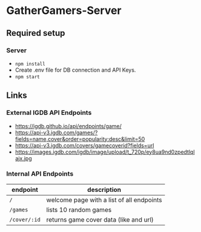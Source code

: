 # GatherGamers-Server

## Required setup

### Server
- `npm install`
- Create .env file for DB connection and API Keys.
- `npm start`

## Links

### External IGDB API Endpoints
- https://igdb.github.io/api/endpoints/game/
- https://api-v3.igdb.com/games/?fields=name,cover&order=popularity:desc&limit=50
- https://api-v3.igdb.com/covers/gamecoverid?fields=url
- https://images.igdb.com/igdb/image/upload/t_720p/ey8ua9nd0zpedtlqlajx.jpg

### Internal API Endpoints

| endpoint     | description                               |
|--------------|-------------------------------------------|
| `/`          | welcome page with a list of all endpoints |
| `/games`     | lists 10 random games                     |
| `/cover/:id` | returns game cover data (like and url)    |
